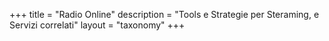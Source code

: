 +++
title = "Radio Online"
description = "Tools e Strategie per Steraming, e Servizi correlati"
layout = "taxonomy"
+++